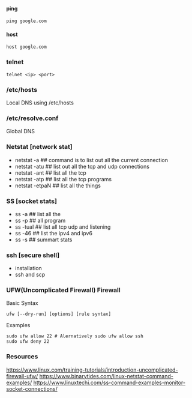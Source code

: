 #### ping
```shell
ping google.com
```
#### host
```shell
host google.com
```

### telnet
```shell
telnet <ip> <port>
```

### /etc/hosts
Local DNS using /etc/hosts

### /etc/resolve.conf
Global DNS

### Netstat [network stat]

  - netstat -a ## command is to list out all the current connection
  - netstat -atu ## list out all the tcp and udp connections
  - netstat -ant ## list all the tcp 
  - netstat -atp ## list all the tcp programs
  - netstat -etpaN ## list all the things

### SS [socket stats]

  - ss -a ## list all the 
  - ss -p ## all program
  - ss -tual ## list all tcp udp and listening
  - ss -46 ## list the ipv4 and ipv6
  - ss -s ## summart stats

### ssh [secure shell]

- installation
- ssh and scp


### UFW(Uncomplicated Firewall) Firewall
Basic Syntax
```shell
ufw [--dry-run] [options] [rule syntax]
```

Examples
```shell
sudo ufw allow 22 # Alernatively sudo ufw allow ssh
sudo ufw deny 22

```

### Resources
  https://www.linux.com/training-tutorials/introduction-uncomplicated-firewall-ufw/
  https://www.binarytides.com/linux-netstat-command-examples/
  https://www.linuxtechi.com/ss-command-examples-monitor-socket-connections/
